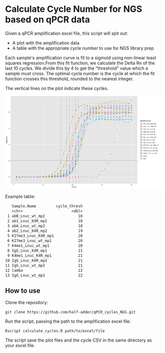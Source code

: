 # Calculate Cycle Number for NGS based on qPCR data

Given a qPCR amplification excel file, this script will spit out:

- A plot with the amplification data
- A table with the appropriate cycle number to use for NGS library prep

Each sample's amplification curve is fit to a sigmoid using non-linear least squares regression.From this fit function, we calculate the Delta Rn of the last 10 cycles. We divide this by 4 to get the "threshold" value which a sample must cross. The optimal cycle number is the cycle at which the fit function crosses this threshold, rounded to the nearest integer.

The vertical lines on the plot indicate these cycles.

![Example Amplification Plot](example_plot.png)

Example table:

```
   Sample.Name         cycle_thresh
   <chr>                      <dbl>
 1 abB_Lnuc_wt_mp2               16
 2 ab1_Lnuc_K4R_mp2              18
 3 abA_Lnuc_wt_mp2               18
 4 ab2_Lnuc_K4R_mp2              19
 5 K27me3_Lnuc_K4R_mp1           20
 6 K27me3_Lnuc_wt_mp1            20
 7 K4me1_Lnuc_wt_mp1             20
 8 IgG_Lnuc_K4R_mp1              21
 9 K4me1_Lnuc_K4R_mp1            21
10 IgG_Lnuc_K4R_mp2              21
11 IgG_Lnuc_wt_mp2               21
12 lamba                         22
13 IgG_Lnuc_wt_mp1               22
```

## How to use

Clone the repository:

```
git clone https://github.com/half-adder/qPCR_cycles_NGS.git
```

Run the script, passing the path to the amplification excel file:

```
Rscript calculate_cycles.R path/to/excel/file
```

The script save the plot files and the cycle CSV in the same directory as your excel file.